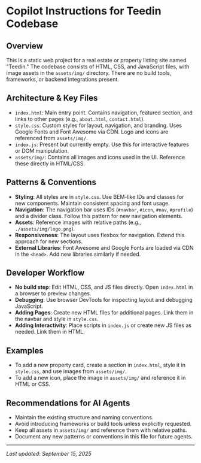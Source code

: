 # Copilot Instructions for Teedin Codebase

## Overview
This is a static web project for a real estate or property listing site named "Teedin." The codebase consists of HTML, CSS, and JavaScript files, with image assets in the `assets/img/` directory. There are no build tools, frameworks, or backend integrations present.

## Architecture & Key Files
- `index.html`: Main entry point. Contains navigation, featured section, and links to other pages (e.g., `about.html`, `contact.html`).
- `style.css`: Custom styles for layout, navigation, and branding. Uses Google Fonts and Font Awesome via CDN. Logo and icons are referenced from `assets/img/`.
- `index.js`: Present but currently empty. Use this for interactive features or DOM manipulation.
- `assets/img/`: Contains all images and icons used in the UI. Reference these directly in HTML/CSS.

## Patterns & Conventions
- **Styling**: All styles are in `style.css`. Use BEM-like IDs and classes for new components. Maintain consistent spacing and font usage.
- **Navigation**: The navigation bar uses IDs (`#navbar`, `#icon`, `#nav`, `#profile`) and a divider class. Follow this pattern for new navigation elements.
- **Assets**: Reference images with relative paths (e.g., `./assets/img/logo.png`).
- **Responsiveness**: The layout uses flexbox for navigation. Extend this approach for new sections.
- **External Libraries**: Font Awesome and Google Fonts are loaded via CDN in the `<head>`. Add new libraries similarly if needed.

## Developer Workflow
- **No build step**: Edit HTML, CSS, and JS files directly. Open `index.html` in a browser to preview changes.
- **Debugging**: Use browser DevTools for inspecting layout and debugging JavaScript.
- **Adding Pages**: Create new HTML files for additional pages. Link them in the navbar and style in `style.css`.
- **Adding Interactivity**: Place scripts in `index.js` or create new JS files as needed. Link them in HTML.

## Examples
- To add a new property card, create a section in `index.html`, style it in `style.css`, and use images from `assets/img/`.
- To add a new icon, place the image in `assets/img/` and reference it in HTML or CSS.

## Recommendations for AI Agents
- Maintain the existing structure and naming conventions.
- Avoid introducing frameworks or build tools unless explicitly requested.
- Keep all assets in `assets/img/` and reference them with relative paths.
- Document any new patterns or conventions in this file for future agents.

---
_Last updated: September 15, 2025_
